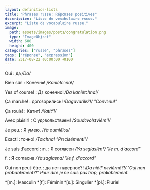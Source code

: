 ```yaml
---
layout: definition-lists
title: "Phrases russe: Réponses positives"
description: "Liste de vocabulaire russe."
excerpt: "Liste de vocabulaire russe."
image:
  path: assets/images/posts/congratulation.png
  type: "ImageObject"
  width: 600
  height: 400
categories: ["russe", "phrases"]
tags: ["réponse", "expression"]
date: 2017-08-22 00:00:00 +0100
---
```


Oui
: да
*/Da/*

Bien sûr!
: Конечно!
*/Kaniètchna!/*

Yes of course!
: Да конечно!
*/Da kaniètchna!/*

Ça marche!
: договорились!
*/Dagavarilisʸ!/ "Convenu!"*

Ça roule!
: Катит!
*/Katitᵉ!/*

Avec plaisir!
: C удовольствием!
*/Soudavolstvièmᵉ!/*

Je peu.
: Я умею.
*/Ya oumièïou/*

Exact!
: точно!
*/Totchna! "Précisément!"/*

Je suis d'accord
: m.
  : Я согласен
  */Ya saglasiènᵉ/ "Je m. d'accord"*

  f.
  : Я согласна
  */Ya saglasna/ "Je f. d'accord"*

Oui non peut-être.
: да нет наверное?!
*/Da niètᵉ navièrnè?!/ "Oui non probablement?!" Pour dire je ne sais pas trop, probablement.*



*[m.]: Masculin
*[f.]: Féminin
*[s.]: Singulier
*[pl.]: Pluriel
